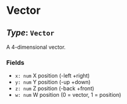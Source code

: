 # Vector
   
## *Type*: `Vector`

A 4-dimensional vector.

### Fields

 - `x: num` X position (-left +right)
 - `y: num` Y position (-up +down)
 - `z: num` Z position (-back +front)
 - `w: num` W position (0 = vector, 1 = position)
